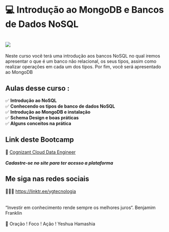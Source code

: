 # 💻   Introdução ao MongoDB e Bancos de Dados NoSQL

<h1>
   <img src="https://i.ibb.co/jb6LDtH/19C8AD26.jpg" border="0">
</h1>

Neste curso você terá uma introdução aos bancos NoSQL no qual iremos apresentar o que é um banco não relacional, os seus tipos, assim como realizar operações em cada um dos tipos. Por fim, você será apresentado ao MongoDB

## Aulas desse curso :
✅ **Introdução ao NoSQL**<br>
✅ **Conhecendo os tipos de banco de dados NoSQL**<br>
✅ **Introdução ao MongoDB e instalação**<br>
✅ **Schema Design e boas práticas**<br>
✅ **Alguns conceitos na prática**<br>

## Link deste Bootcamp

 🎯 <a href="https://digitalinnovation.one/sign-up?ref=EDH1OJTU7E" target="_blank">Cognizant Cloud Data Engineer</a>
<br>
<br> 
***Cadastre-se no site para ter acesso a plataforma***


## Me siga nas redes sociais

👨‍💼🔮  https://linktr.ee/ygtecnologia 
<br>
<br> 
<br> 
“Investir em conhecimento rende sempre os melhores juros“. Benjamim Franklin
<br>
<br> 
🙏 Oração ! Foco ! Ação ! Yeshua Hamashia 
